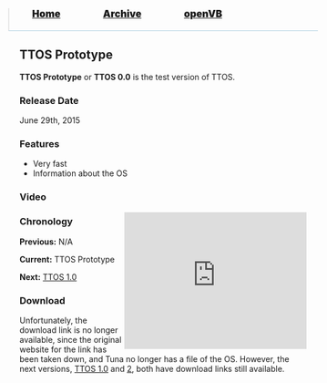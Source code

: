 <blockquote style="background: #0000;border-bottom: 1px solid #B2D2E1;height: 30px;margin: 0 -20px 20px;padding: 0px 20px 9px 40px;">
  <p style=""><a href="https://pptos-org.github.io/pptos/" style="font-size: 17px;font-weight: 900;font-style: normal;text-shadow: rgba(255,255,255,0.9) 0 1px 0;">Home</a>&nbsp;&nbsp;&nbsp;&nbsp;&nbsp;&nbsp;&nbsp;&nbsp;&nbsp;&nbsp;&nbsp;&nbsp;&nbsp;&nbsp;&nbsp;&nbsp;&nbsp;&nbsp;
    <a href="https://pptos-org.github.io/pptos/archive/" style="font-size: 17px;font-weight: 900;font-style: normal;text-shadow: rgba(255,255,255,0.9) 0 1px 0;">Archive</a>&nbsp;&nbsp;&nbsp;&nbsp;&nbsp;&nbsp;&nbsp;&nbsp;&nbsp;&nbsp;&nbsp;&nbsp;&nbsp;&nbsp;&nbsp;&nbsp;&nbsp;&nbsp;
    <a href="https://pptos-org.github.io/openvb/" style="font-size: 17px;font-weight: 900;font-style: normal;text-shadow: rgba(255,255,255,0.9) 0 1px 0;">openVB</a>
  </p>
</blockquote>

## TTOS Prototype 

**TTOS Prototype** or **TTOS 0.0** is the test version of TTOS. 

### Release Date

June 29th, 2015 

### Features

- Very fast
- Information about the OS

### Video

<iframe align="right" src="https://archive.org/embed/pptoswiki-video/PowerPoint%20OS%20-%20TTOS%20Prototype%20%28Reupload%29.mp4" width="320" height="240" frameborder="0" webkitallowfullscreen="true" mozallowfullscreen="true" allowfullscreen></iframe>

### Chronology

**Previous:** N/A 

**Current:** TTOS Prototype

**Next:** [TTOS 1.0 ](https://pptos-org.github.io/pptos/wiki/TTOS/TTOS_1.0)

### Download

Unfortunately, the download link is no longer available, since the original website for the link has been taken down, and Tuna no longer has a file of the OS. However, the next versions, [TTOS 1.0](https://pptos-org.github.io/pptos/wiki/TTOS/TTOS_1.0) and [2](https://pptos-org.github.io/pptos/wiki/TTOS/TTOS_2), both have download links still available. 

<body style="background-image: url(https://raw.githubusercontent.com/hexa-one/pptos-wiki/gh-pages/assets/background/background.png);background-repeat: no-repeat;background-attachment: fixed;background-size: cover;">